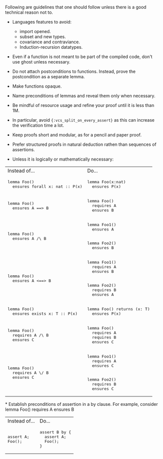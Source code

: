 Following are guidelines that one should follow unless there is a good technical reason not to.

* Languages features to avoid:
    * import opened.
    * subset and new types.
    * covariance and contraviance.
    * Induction-recursion datatypes.

* Even if a function is not meant to be part of the compiled code, don't use ghost unless necessary.
* Do not attach postconditions to functions. Instead, prove the postcondition as a separate lemma.
* Make functions opaque.
* Name preconditions of lemmas and reveal them only when necessary.
* Be mindful of resource usage and refine your proof until it is less than 1M.
* In particular, avoid `{:vcs_split_on_every_assert}` as this can increase the verification time a lot.
* Keep proofs short and modular, as for a pencil and paper proof.
* Prefer structured proofs in natural deduction rathen than sequences of assertions.
* Unless it is logically or mathematically necessary:
<table>
   <tr>
      <td> Instead of... </td> <td> Do... </td>
   </tr>
   <tr> </tr>
   <tr>
      <td>
<pre>
lemma Foo()
  ensures forall x: nat :: P(x)
</pre>
      </td>
      <td>
<pre>
lemma Foo(x:nat)
  ensures P(x)
</pre>
      </td>
   </tr>
   <tr> </tr>
   <tr>
      <td>
<pre>
lemma Foo()
  ensures A ==> B
</pre>
      </td>
      <td>
<pre>
lemma Foo()
  requires A
  ensures B
</pre>
      </td>
   </tr>
   <tr> </tr>
   <tr>
      <td>
<pre>
lemma Foo()
  ensures A /\ B
</pre>
      </td>
      <td>
<pre>
lemma Foo1()
  ensures A
<br>
lemma Foo2()
  ensures B
</pre>
      </td>
   </tr>
   <tr> </tr>
   <tr>
      <td>
<pre>
lemma Foo()
  ensures A <==> B
</pre>
      </td>
      <td>
<pre>
lemma Foo1()
  requires A
  ensures B
<br>
lemma Foo2()
  requires B
  ensures A
</pre>
      </td>
   </tr>
   <tr> </tr>
   <tr>
      <td>
<pre>
lemma Foo()
  ensures exists x: T :: P(x)
</pre>
      </td>
      <td>
<pre>
lemma Foo() returns (x: T)
  ensures P(x)
</pre>
      </td>
   </tr>
   <tr> </tr>
   <tr>
      <td>
<pre>
lemma Foo()
  requires A /\ B
  ensures C
</pre>
      </td>
      <td>
<pre>
lemma Foo()
  requires A
  requires B
  ensures C
</pre>
      </td>
   </tr>
   <tr> </tr>
   <tr>
      <td>
<pre>
lemma Foo()
  requires A \/ B
  ensures C
</pre>
      </td>
      <td>
<pre>
lemma Foo1()
  requires A
  ensures C
   <br>
lemma Foo2()
  requires B
  ensures C
</pre>
      </td>
   </tr>
</table>
* Establish preconditions of assertion in a by clause. For example, consider lemma Foo() requires A ensures B
<table>
   <tr>
      <td> Instead of... </td> <td> Do... </td>
   </tr>
   <tr> </tr>
   <tr>
      <td>
<pre>
assert A;
Foo();
</pre>
      </td>
      <td>
<pre>
assert B by {
  assert A;
  Foo();
}
</pre>
      </td>
   </tr>
</table>












